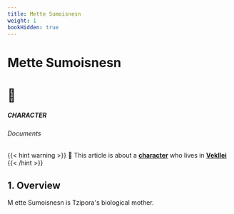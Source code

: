 ```yaml
---
title: Mette Sumoisnesn
weight: 1
bookHidden: true
---
```

<style>
.markdown a {
  color: var(--color-teal);
}
.markdown a.anchor {
color: var(--color-teal);
}
</style>

<div id="headerbox">
  <h1 class="title">Mette Sumoisnesn</h1>
  <h1 class="emoji">🦔</h1>
</div>

<h5 span class="tag teal"> CHARACTER </h5>
<h6 span class="sitetag">Documents</h6>

{{< hint warning >}}
🌺 This article is about a [**character**](/millmint/intro/#utopia-as-character) who lives in [**Vekllei**](/millmint/vekllei)
{{< /hint >}}

## 1. Overview
<span class="fc">M</span>
ette Sumoisnesn is Tzipora's biological mother.
